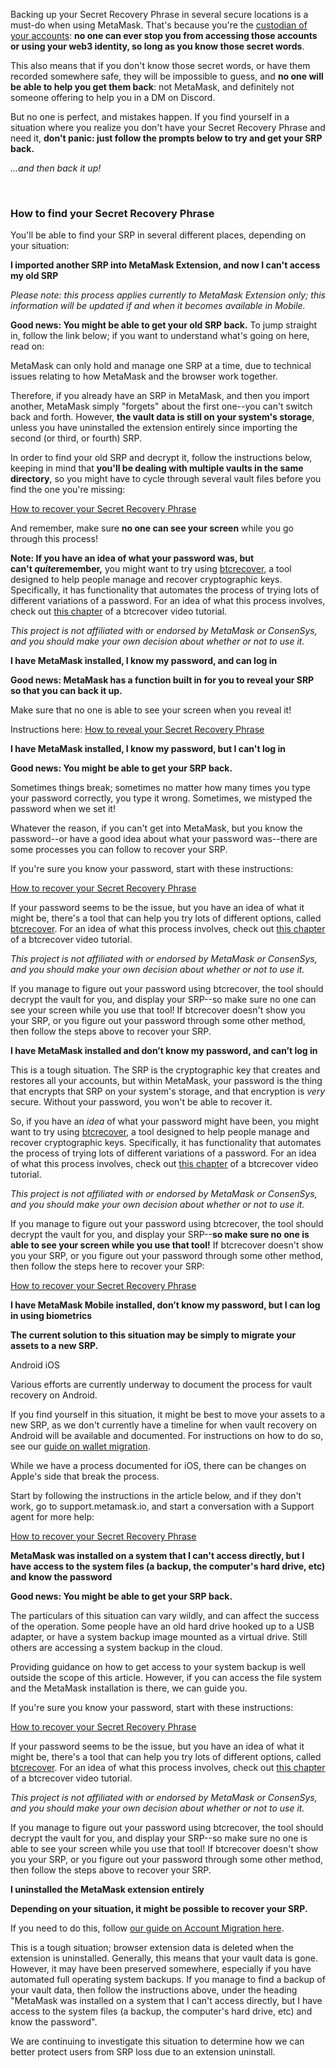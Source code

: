 Backing up your Secret Recovery Phrase in several secure locations is a must-do when using MetaMask. That's because you're the [custodian of your accounts](https://support.metamask.io/hc/en-us/articles/360059952212): **no one can ever stop you from accessing those accounts or using your web3 identity, so long as you know those secret words**.


This also means that if you don't know those secret words, or have them recorded somewhere safe, they will be impossible to guess, and **no one will be able to help you get them back**: not MetaMask, and definitely not someone offering to help you in a DM on Discord.


But no one is perfect, and mistakes happen. If you find yourself in a situation where you realize you don't have your Secret Recovery Phrase and need it, **don't panic: just follow the prompts below to try and get your SRP back.**


*...and then back it up!*


 


### How to find your Secret Recovery Phrase


You'll be able to find your SRP in several different places, depending on your situation:




**I imported another SRP into MetaMask Extension, and now I can't access my old SRP**

*Please note: this process applies currently to MetaMask Extension only; this information will be updated if and when it becomes available in Mobile.*


**Good news: You might be able to get your old SRP back.** To jump straight in, follow the link below; if you want to understand what's going on here, read on:


MetaMask can only hold and manage one SRP at a time, due to technical issues relating to how MetaMask and the browser work together.


Therefore, if you already have an SRP in MetaMask, and then you import another, MetaMask simply "forgets" about the first one--you can't switch back and forth. However, **the vault data is still on your system's storage**, unless you have uninstalled the extension entirely since importing the second (or third, or fourth) SRP.


In order to find your old SRP and decrypt it, follow the instructions below, keeping in mind that **you'll be dealing with multiple vaults in the same directory**, so you might have to cycle through several vault files before you find the one you're missing:


[How to recover your Secret Recovery Phrase](https://support.metamask.io/hc/en-us/articles/360018766351)


And remember, make sure **no one can see your screen** while you go through this process!


**Note: If you have an idea of what your password was, but can't *quite*remember,** you might want to try using [btcrecover,](https://btcrecover.readthedocs.io/en/latest/) a tool designed to help people manage and recover cryptographic keys. Specifically, it has functionality that automates the process of trying lots of different variations of a password. For an idea of what this process involves, check out [this chapter](https://youtu.be/TzZDcN6SnCU?t=266) of a btcrecover video tutorial.


*This project is not affiliated with or endorsed by MetaMask or ConsenSys, and you should make your own decision about whether or not to use it.*
 





**I have MetaMask installed, I know my password, and can log in**

**Good news: MetaMask has a function built in for you to reveal your SRP so that you can back it up.** 


Make sure that no one is able to see your screen when you reveal it!


Instructions here: [How to reveal your Secret Recovery Phrase](https://support.metamask.io/hc/en-us/articles/360015290032)





**I have MetaMask installed, I know my password, but I can't log in**

**Good news: You might be able to get your SRP back.**


Sometimes things break; sometimes no matter how many times you type your password correctly, you type it wrong. Sometimes, we mistyped the password when we set it!


Whatever the reason, if you can't get into MetaMask, but you know the password--or have a good idea about what your password was--there are some processes you can follow to recover your SRP.


If you're sure you know your password, start with these instructions:


[How to recover your Secret Recovery Phrase](https://support.metamask.io/hc/en-us/articles/360018766351)


If your password seems to be the issue, but you have an idea of what it might be, there's a tool that can help you try lots of different options, called [btcrecover](https://btcrecover.readthedocs.io/en/latest/). For an idea of what this process involves, check out [this chapter](https://youtu.be/TzZDcN6SnCU?t=266) of a btcrecover video tutorial.


*This project is not affiliated with or endorsed by MetaMask or ConsenSys, and you should make your own decision about whether or not to use it.*


If you manage to figure out your password using btcrecover, the tool should decrypt the vault for you, and display your SRP--so make sure no one can see your screen while you use that tool! If btcrecover doesn't show you your SRP, or you figure out your password through some other method, then follow the steps above to recover your SRP.





**I have MetaMask installed and don’t know my password, and can’t log in**

This is a tough situation. The SRP is the cryptographic key that creates and restores all your accounts, but within MetaMask, your password is the thing that encrypts that SRP on your system's storage, and that encryption is *very* secure. Without your password, you won't be able to recover it.


So, if you have an *idea* of what your password might have been, you might want to try using [btcrecover,](https://btcrecover.readthedocs.io/en/latest/) a tool designed to help people manage and recover cryptographic keys. Specifically, it has functionality that automates the process of trying lots of different variations of a password. For an idea of what this process involves, check out [this chapter](https://youtu.be/TzZDcN6SnCU?t=266) of a btcrecover video tutorial.


*This project is not affiliated with or endorsed by MetaMask or ConsenSys, and you should make your own decision about whether or not to use it.*


If you manage to figure out your password using btcrecover, the tool should decrypt the vault for you, and display your SRP--**so make sure no one is able to see your screen while you use that tool!** If btcrecover doesn't show you your SRP, or you figure out your password through some other method, then follow the steps here to recover your SRP:


[How to recover your Secret Recovery Phrase](https://support.metamask.io/hc/en-us/articles/360018766351)





**I have MetaMask Mobile installed, don’t know my password, but I can log in using biometrics**

**The current solution to this situation may be simply to migrate your assets to a new SRP.**




Android iOS


Various efforts are currently underway to document the process for vault recovery on Android.


If you find yourself in this situation, it might be best to move your assets to a new SRP, as we don't currently have a timeline for when vault recovery on Android will be available and documented. For instructions on how to do so, see our [guide on wallet migration](https://support.metamask.io/hc/en-us/articles/4867408571803).




While we have a process documented for iOS, there can be changes on Apple's side that break the process.


Start by following the instructions in the article below, and if they don't work, go to support.metamask.io, and start a conversation with a Support agent for more help:


[How to recover your Secret Recovery Phrase](https://support.metamask.io/hc/en-us/articles/360018766351)







**MetaMask was installed on a system that I can't access directly, but I have access to the system files (a backup, the computer's hard drive, etc) and know the password**

**Good news: You might be able to get your SRP back.**


The particulars of this situation can vary wildly, and can affect the success of the operation. Some people have an old hard drive hooked up to a USB adapter, or have a system backup image mounted as a virtual drive. Still others are accessing a system backup in the cloud.


Providing guidance on how to get access to your system backup is well outside the scope of this article. However, if you can access the file system and the MetaMask installation is there, we can guide you.


If you're sure you know your password, start with these instructions:


[How to recover your Secret Recovery Phrase](https://support.metamask.io/hc/en-us/articles/360018766351)


If your password seems to be the issue, but you have an idea of what it might be, there's a tool that can help you try lots of different options, called [btcrecover](https://btcrecover.readthedocs.io/en/latest/). For an idea of what this process involves, check out [this chapter](https://youtu.be/TzZDcN6SnCU?t=266) of a btcrecover video tutorial.


*This project is not affiliated with or endorsed by MetaMask or ConsenSys, and you should make your own decision about whether or not to use it.*


If you manage to figure out your password using btcrecover, the tool should decrypt the vault for you, and display your SRP--so make sure no one is able to see your screen while you use that tool! If btcrecover doesn't show you your SRP, or you figure out your password through some other method, then follow the steps above to recover your SRP.





**I uninstalled the MetaMask extension entirely**

**Depending on your situation, it might be possible to recover your SRP.**


If you need to do this, follow [our guide on Account Migration here](https://support.metamask.io/hc/en-us/articles/4867408571803).


This is a tough situation; browser extension data is deleted when the extension is uninstalled. Generally, this means that your vault data is gone. However, it may have been preserved somewhere, especially if you have automated full operating system backups. If you manage to find a backup of your vault data, then follow the instructions above, under the heading "MetaMask was installed on a system that I can't access directly, but I have access to the system files (a backup, the computer's hard drive, etc) and know the password".


We are continuing to investigate this situation to determine how we can better protect users from SRP loss due to an extension uninstall.




